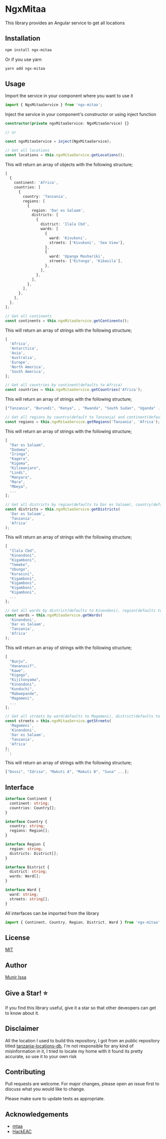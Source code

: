 # NgxMitaa

This library provides an Angular service to get all locations

## Installation

```bash
npm install ngx-mitaa
```

Or if you use yarn

```bash
yarn add ngx-mitaa
```

## Usage

Import the service in your component where you want to use it

```typescript
import { NgxMitaaService } from 'ngx-mitaa';
```

Inject the service in your component's constructor or using inject function

```typescript
constructor(private ngxMitaaService: NgxMitaaService) {}

// or

const ngxMitaaService = inject(NgxMitaaService);
```

```typescript
// Get all locations
const locations = this.ngxMitaaService.getLocations();
```

This will return an array of objects with the following structure;

```typescript
[
  {
    continent: 'Africa',
    countries: [
      {
        country: 'Tanzania',
        regions: [
          {
            region: 'Dar es Salaam',
            districts: [
              {
                district: 'Ilala Cbd',
                wards: [
                  {
                    ward: 'Kivukoni',
                    streets: ['Kivukoni', 'Sea View'],
                  },
                  {
                    ward: 'Upanga Mashariki',
                    streets: ['Kitonga', 'Kibasila'],
                  },
                ],
              },
            ],
          },
        ],
      },
    ],
  },
];
```

```typescript
// Get all continents
const continents = this.ngxMitaaService.getContinents();
```

This will return an array of strings with the following structure;

```typescript
[
  'Africa',
  'Antarctica',
  'Asia',
  'Australia',
  'Europe',
  'North America',
  'South America',
];
```

```typescript
// Get all countries by continent(defaults to Africa)
const countries = this.ngxMitaaService.getCountries('Africa');
```

This will return an array of strings with the following structure;

```typescript
["Tanzania", "Burundi", "Kenya", , "Rwanda", "South Sudan", "Uganda" ...];
```

```typescript
// Get all regions by country(default to Tanzania) and continent(defaults to Africa)
const regions = this.ngxMitaaService.getRegions('Tanzania', 'Africa');
```

This will return an array of strings with the following structure;

```typescript
[
  "Dar es Salaam",
  "Dodoma",
  "Iringa",
  "Kagera",
  "Kigoma",
  "Kilimanjaro",
  "Lindi",
  "Manyara",
  "Mara",
  "Mbeya",
  ...
];
```

```typescript
// Get all districts by region(defaults to Dar es Salaam), country(defaults to Tanzania) and continent(defaults to Africa)
const districts = this.ngxMitaaService.getDistricts(
  'Dar es Salaam',
  'Tanzania',
  'Africa'
);
```

This will return an array of strings with the following structure;

```typescript
[
  "Ilala Cbd",
  "Kinondoni",
  "Kigamboni",
  "Temeke",
  "Ubungo",
  "Kurasini",
  "Kigamboni",
  "Kigamboni",
  "Kigamboni",
  "Kigamboni",
  ...
];
```

```typescript
// Get all wards by district(defaults to Kinondoni), region(defaults to Dar es Salaam), country(defaults to Tanzania) and continent(defaults to Africa)
const wards = this.ngxMitaaService.getWards(
  'Kinondoni',
  'Dar es Salaam',
  'Tanzania',
  'Africa'
);
```

This will return an array of strings with the following structure;

```typescript
[
  "Bunju",
  "Hananasif",
  "Kawe",
  "Kigogo",
  "Kijitonyama",
  "Kinondoni",
  "Kunduchi",
  "Mabwepande",
  "Magomeni",
  ...
];
```

```typescript
// Get all streets by ward(defaults to Magomeni), district(defaults to Kinondoni), region(defaults to Dar es Salaam), country(defaults to Tanzania) and continent(defaults to Africa)
const streets = this.ngxMitaaService.getStreets(
  'Magomeni',
  'Kinondoni',
  'Dar es Salaam',
  'Tanzania',
  'Africa'
);
``;
```

This will return an array of strings with the following structure;

```typescript
["Dossi", "Idrisa", "Makuti A", "Makuti B", "Suna" ...];
```

## Interface

```typescript
interface Continent {
  continent: string;
  countries: Country[];
}

interface Country {
  country: string;
  regions: Region[];
}

interface Region {
  region: string;
  districts: District[];
}

interface District {
  district: string;
  wards: Ward[];
}

interface Ward {
  ward: string;
  streets: string[];
}
```

All interfaces can be imported from the library

```typescript
import { Continent, Country, Region, District, Ward } from 'ngx-mitaa';
```

## License

[MIT](https://choosealicense.com/licenses/mit/)

## Author

[Munir Issa](https://muneersahel.com)

## Give a Star! :star:

If you find this library useful, give it a star so that other deveopers can get to know about it.

## Disclaimer

All the location I used to build this repository, I got from an public repository titled [tanzania-locations-db](https://github.com/HackEAC/tanzania-locations-db), I'm not responsible for any kind of misinformation in it, I tried to locate my home with it found its pretty accurate, so use it to your own risk

## Contributing

Pull requests are welcome. For major changes, please open an issue first to discuss what you would like to change.

Please make sure to update tests as appropriate.

## Acknowledgements

- [mtaa](https://github.com/Kalebu/mtaa)
- [HackEAC](https://github.com/HackEAC/tanzania-locations-db)

